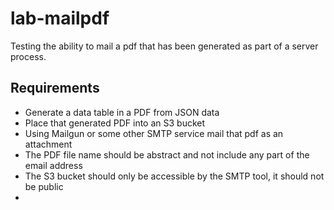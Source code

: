 # lab-mailpdf

Testing the ability to mail a pdf that has been generated as part of a server process.

## Requirements

- Generate a data table in a PDF from JSON data
- Place that generated PDF into an S3 bucket
- Using Mailgun or some other SMTP service mail that pdf as an attachment
- The PDF file name should be abstract and not include any part of the email address
- The S3 bucket should only be accessible by the SMTP tool, it should not be public
- 
